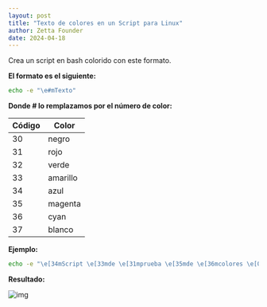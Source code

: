 ```yaml
---
layout: post
title: "Texto de colores en un Script para Linux"
author: Zetta Founder
date: 2024-04-18
---
```


Crea un script en bash colorido con este formato.

**El formato es el siguiente:**

```bash
echo -e "\e#mTexto"
```

**Donde # lo remplazamos por el número de color:**

| **Código** | **Color** |
| --- | --- |
| 30 | negro |
| 31 | rojo |
| 32 | verde |
| 33 | amarillo |
| 34 | azul |
| 35 | magenta |
| 36 | cyan |
| 37 | blanco |

**Ejemplo:**

```bash
echo -e "\e[34mScript \e[33mde \e[31mprueba \e[35mde \e[36mcolores \e[0m"
```

**Resultado:**

![img](https://i.ibb.co/5LzZQpw/texto-script-colores.png)